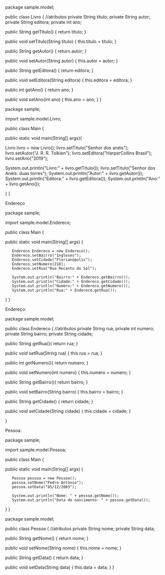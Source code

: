 package sample.model;

public class Livro {
   //atributos
   private String titulo;
   private String autor;
   private String editora;
   private int ano;

   public String getTitulo() {
       return titulo;
   }

   public void setTitulo(String titulo) {
       this.titulo = titulo;
   }

   public String getAutor() {
       return autor;
   }

   public void setAutor(String autor) {
       this.autor = autor;
   }

   public String getEditora() {
       return editora;
   }

   public void setEditora(String editora) {
       this.editora = editora;
   }

   public int getAno() {
       return ano;
   }

   public void setAno(int ano) {
       this.ano = ano;
   }
}


package sample;

import sample.model.Livro;

public class Main {

   public static void main(String[] args){

   Livro livro = new Livro();
   livro.setTitulo("Senhor dos anéis");
   livro.setAutor("J. R. R. Tolkien");
   livro.setEditora("HarperCollins Brasil");
   livro.setAno("2019");


   System.out.println("Livro:" + livro.getTitulo());
   livro.setTitulo("Senhor dos Anéis: duas torres");
   System.out.println("Autor:" + livro.getAutor());
   System.out.println("Editora:" + livro.getEditora());
   System.out.println("Ano:" + livro.getAno());

   }
}


























Endereço 

package sample;

import sample.model.Endereco;

public class Main {

   public static void main(String[] args) {

       Endereco Endereco = new Endereco();
       Endereco.setBairro("Ingleses");
       Endereco.setCidade("Florianópolis");
       Endereco.setNumero(218);
       Endereco.setRua("Rua Recanto do Sol");

       System.out.println("Bairro:" + Endereco.getBairro());
       System.out.println("Cidade:" + Endereco.getCidade());
       System.out.println("Numero:" + Endereco.getNumero());
       System.out.println("Rua:" + Endereco.getRua());

   }
}























Endereço: 

package sample.model;

public class Endereco {
   //atributos
   private String rua;
   private int numero;
   private String bairro;
   private String cidade;

   public String getRua(){
       return rua;
   }

   public void setRua(String rua) {
       this.rua = rua;
   }

   public int getNumero(){
       return numero;
   }

   public void setNumero(int numero) {
       this.numero = numero;
   }

   public String getBairro(){
       return bairro;
   }

   public void setBairro(String bairro) {
       this.bairro = bairro;
   }

   public String getCidade() {
       return cidade;
   }

   public void setCidade(String cidade) {
       this.cidade = cidade;
   }

}




Pessoa:

package sample;

import sample.model.Pessoa;

public class Main  {

   public static void main(String[] args) {

       Pessoa pessoa = new Pessoa();
       pessoa.setNome("Pedro Antônio");
       pessoa.setData("05/12/2003");

       System.out.println("Nome: " + pessoa.getNome());
       System.out.println("Data de nascimento: " + pessoa.getData());

   }
}




























package sample.model;

public class Pessoa {
   //atributos
   private String nome;
   private String data;

   public String getNome() {
       return nome;
   }

   public void setNome(String nome) {
       this.nome = nome;
   }

   public String getData() {
       return data;
   }

   public void setData(String data) {
       this.data = data;
   }
}
